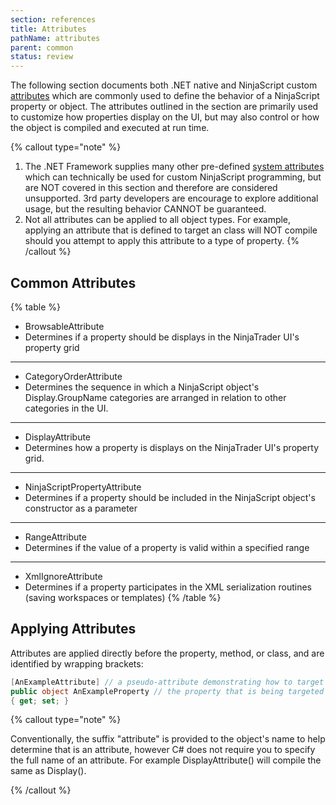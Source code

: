 ```yaml
---
section: references
title: Attributes
pathName: attributes
parent: common
status: review
---
```


The following section documents both .NET native and NinjaScript custom [attributes](https://msdn.microsoft.com/en-us/library/5x6cd29c(v=vs.110).aspx) which are commonly used to define the behavior of a NinjaScript property or object. The attributes outlined in the section are primarily used to customize how properties display on the UI, but may also control or how the object is compiled and executed at run time.

{% callout type="note" %}

1. The .NET Framework supplies many other pre-defined [system attributes](https://msdn.microsoft.com/en-us/library/2e39z096.aspx) which can technically be used for custom NinjaScript programming, but are NOT covered in this section and therefore are considered unsupported. 3rd party developers are encourage to explore additional usage, but the resulting behavior CANNOT be guaranteed.
2. Not all attributes can be applied to all object types. For example, applying an attribute that is defined to target an class will NOT compile should you attempt to apply this attribute to a type of property.
{% /callout %}

## Common Attributes

{% table %}

* BrowsableAttribute
* Determines if a property should be displays in the NinjaTrader UI's property grid

---

* CategoryOrderAttribute
* Determines the sequence in which a NinjaScript object's Display.GroupName categories are arranged in relation to other categories in the UI.

---

* DisplayAttribute
* Determines how a property is displays on the NinjaTrader UI's property grid.

---

* NinjaScriptPropertyAttribute
* Determines if a property should be included in the NinjaScript object's constructor as a parameter

---

* RangeAttribute
* Determines if the value of a property is valid within a specified range

---

* XmlIgnoreAttribute
* Determines if a property participates in the XML serialization routines (saving workspaces or templates)
{% /table %}

## Applying Attributes

Attributes are applied directly before the property, method, or class, and are identified by wrapping brackets:

```csharp
[AnExampleAttribute] // a pseudo-attribute demonstrating how to target an object
public object AnExampleProperty // the property that is being targeted
{ get; set; }
```

{% callout type="note" %}

Conventionally, the suffix "attribute" is provided to the object's name to help determine that is an attribute, however C# does not require you to specify the full name of an attribute. For example DisplayAttribute() will compile the same as Display().

{% /callout %}
